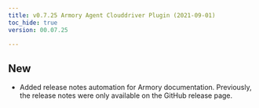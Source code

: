```yaml
---
title: v0.7.25 Armory Agent Clouddriver Plugin (2021-09-01)
toc_hide: true
version: 00.07.25

---
```


## New

* Added release notes automation for Armory documentation. Previously, the release notes were only available on the GitHub release page.
